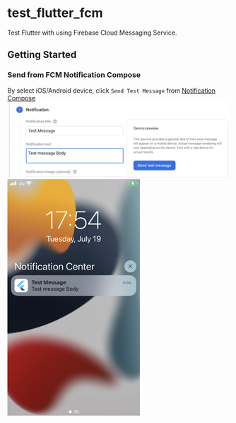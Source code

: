 # test_flutter_fcm

Test Flutter with using Firebase Cloud Messaging Service.

## Getting Started

### Send from FCM Notification Compose

By select iOS/Android device, click `Send Test Message` from [Notification Compose](https://console.firebase.google.com/u/0/project/testflutterfcm-bac2a/notification/compose)
![](/test_flutter_fcm/readme_img/fcm_notification.png)
<img src="./readme_img/ios_device.jpeg" alt="drawing" width="300"/>
